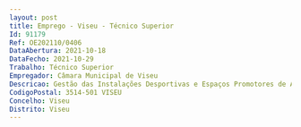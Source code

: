 ```yaml
--- 
layout: post
title: Emprego - Viseu - Técnico Superior
Id: 91179
Ref: OE202110/0406
DataAbertura: 2021-10-18
DataFecho: 2021-10-29
Trabalho: Técnico Superior
Empregador: Câmara Municipal de Viseu
Descricao: Gestão das Instalações Desportivas e Espaços Promotores de Atividade Física  Gestão de Programas e Projetos Promotores da Atividade Física, Gestão de Atividades e Eventos Desportivos  Gestão dos Programas de Apoio ao Associativismo Desportivo  Participação, colaboração e elaboração de estudos que visem identificar a realidade desportiva no concelho de Viseu  Gestão e Organização de Programas de Formação de Agentes Desportivos.
CodigoPostal: 3514-501 VISEU
Concelho: Viseu
Distrito: Viseu
--- 
```

